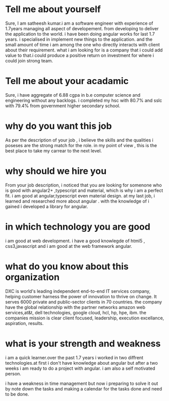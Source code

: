Tell me about yourself
========================

Sure, 
I am satheesh kumar.i am a software engineer with experience of 1.7years managing all aspect of developement.
from developing to deliver the application to the world.
i have been doing angular works for last 1.7 years.
i specialised in implement new things to the application.
 and the small amount of time i am among the one who directly interacts with client about their requirement.
 what i am looking for is a company that i could add value to
that.i could produce a positive return on investment for where i could join strong team.

Tell me about your acadamic
=============================

Sure, i have aggregate of 6.88 cgpa in b.e computer science and engineering without any backlogs.
i completed my hsc with 80.7% and sslc with 79.4% from government higher secondary school. 

why do you want this job
=============================

As per the description of your job , i believe the skills and the qualities i poseses are the strong match for the role.
in my point of view , this is the best place to take my carrear to the next level.

why should we hire you
=============================

From your job description, i noticed that you are looking for somenone who is good with angular2+ ,typescript and material,
which is why i am a perfect fit. i am good at angular,typescript even material design.
at my last job, i learned and researched more about angular . with the knowledge of i gained i developed a 
library for angular.

in which technology you are good
=================================

i am good at web development. i have a good knowlegde of html5 , css3,javascript and i am good at 
the web framework angular.

what do you know about this organization
=========================================

DXC is world's leading independent end-to-end IT services company, helping customer harness the power of innovation
to thrive on change.
It serves 6000 private and public-sector clients in 70 countries.
the company have the global relationship with the partner networks amazon web services,at&t, dell technologies,
google cloud, hcl, hp, hpe, ibm.
the companies mission is clear client focused, leadership, execution excellance, aspiration, results.

what is your strength and weakness
======================================

i am a quick learner.over the past 1.7 years i worked in two diffrent technologies.at first i don't have 
knowledge about angular but after a two weeks i am ready to do a project with angular.
i am also a self motivated person.

i have a weakness in time management but now i preparing to solve it out by note down the tasks and
making a calendar for the tasks done and need to be done.




